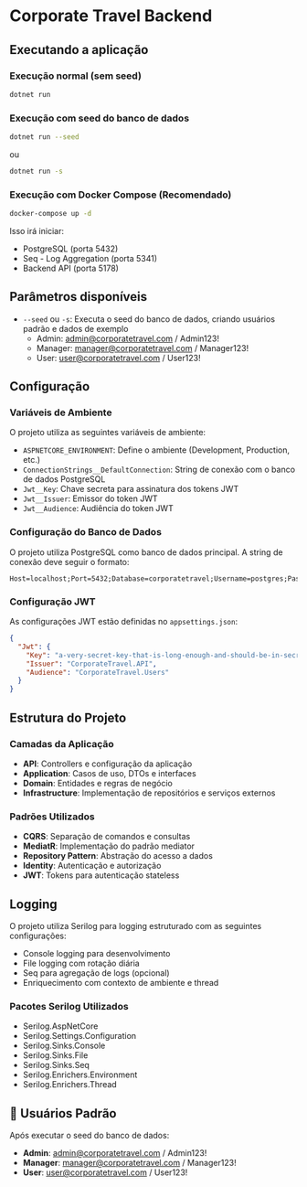 # Corporate Travel Backend

## Executando a aplicação

### Execução normal (sem seed)
```bash
dotnet run
```

### Execução com seed do banco de dados
```bash
dotnet run --seed
```
ou
```bash
dotnet run -s
```

### Execução com Docker Compose (Recomendado)
```bash
docker-compose up -d
```

Isso irá iniciar:
- PostgreSQL (porta 5432)
- Seq - Log Aggregation (porta 5341)
- Backend API (porta 5178)

## Parâmetros disponíveis

- `--seed` ou `-s`: Executa o seed do banco de dados, criando usuários padrão e dados de exemplo
  - Admin: admin@corporatetravel.com / Admin123!
  - Manager: manager@corporatetravel.com / Manager123!
  - User: user@corporatetravel.com / User123!

## Configuração

### Variáveis de Ambiente

O projeto utiliza as seguintes variáveis de ambiente:

- `ASPNETCORE_ENVIRONMENT`: Define o ambiente (Development, Production, etc.)
- `ConnectionStrings__DefaultConnection`: String de conexão com o banco de dados PostgreSQL
- `Jwt__Key`: Chave secreta para assinatura dos tokens JWT
- `Jwt__Issuer`: Emissor do token JWT
- `Jwt__Audience`: Audiência do token JWT

### Configuração do Banco de Dados

O projeto utiliza PostgreSQL como banco de dados principal. A string de conexão deve seguir o formato:

```
Host=localhost;Port=5432;Database=corporatetravel;Username=postgres;Password=postgres
```

### Configuração JWT

As configurações JWT estão definidas no `appsettings.json`:

```json
{
  "Jwt": {
    "Key": "a-very-secret-key-that-is-long-enough-and-should-be-in-secrets",
    "Issuer": "CorporateTravel.API",
    "Audience": "CorporateTravel.Users"
  }
}
```

## Estrutura do Projeto

### Camadas da Aplicação

- **API**: Controllers e configuração da aplicação
- **Application**: Casos de uso, DTOs e interfaces
- **Domain**: Entidades e regras de negócio
- **Infrastructure**: Implementação de repositórios e serviços externos

### Padrões Utilizados

- **CQRS**: Separação de comandos e consultas
- **MediatR**: Implementação do padrão mediator
- **Repository Pattern**: Abstração do acesso a dados
- **Identity**: Autenticação e autorização
- **JWT**: Tokens para autenticação stateless

## Logging

O projeto utiliza Serilog para logging estruturado com as seguintes configurações:

- Console logging para desenvolvimento
- File logging com rotação diária
- Seq para agregação de logs (opcional)
- Enriquecimento com contexto de ambiente e thread

### Pacotes Serilog Utilizados

- Serilog.AspNetCore
- Serilog.Settings.Configuration
- Serilog.Sinks.Console
- Serilog.Sinks.File
- Serilog.Sinks.Seq
- Serilog.Enrichers.Environment
- Serilog.Enrichers.Thread 

## 👥 Usuários Padrão

Após executar o seed do banco de dados:

- **Admin**: admin@corporatetravel.com / Admin123!
- **Manager**: manager@corporatetravel.com / Manager123!
- **User**: user@corporatetravel.com / User123!